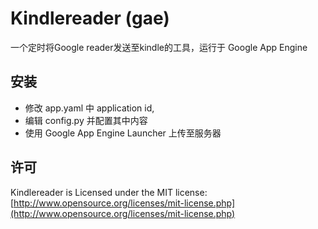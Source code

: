 # Kindlereader (gae)

一个定时将Google reader发送至kindle的工具，运行于 Google App Engine

## 安装

* 修改 app.yaml 中 application id,
* 编辑 config.py 并配置其中内容
* 使用 Google App Engine Launcher 上传至服务器

## 许可

Kindlereader is Licensed under the MIT license: [http://www.opensource.org/licenses/mit-license.php](http://www.opensource.org/licenses/mit-license.php)